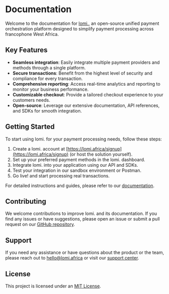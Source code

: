 # Documentation

Welcome to the documentation for [lomi.](https://lomi.africa), an open-source unified payment orchestration platform designed to simplify payment processing across francophone West Africa.

## Key Features

- **Seamless integration**: Easily integrate multiple payment providers and methods through a single platform.
- **Secure transactions**: Benefit from the highest level of security and compliance for every transaction.
- **Comprehensive reporting**: Access real-time analytics and reporting to monitor your business performance.
- **Customizable checkout**: Provide a tailored checkout experience to your customers needs.
- **Open-source**: Leverage our extensive documentation, API references, and SDKs for smooth integration.

## Getting Started

To start using lomi. for your payment processing needs, follow these steps:

1. Create a lomi. account at [https://lomi.africa/signup](https://lomi.africa/signup) (or host the solution yourself).
2. Set up your preferred payment methods in the lomi. dashboard.
3. Integrate lomi. into your application using our API and SDKs.
4. Test your integration in our sandbox environment or Postman.
5. Go live! and start processing real transactions.

For detailed instructions and guides, please refer to our [documentation](https://developers.lomi.africa).

## Contributing

We welcome contributions to improve lomi. and its documentation. If you find any issues or have suggestions, please open an issue or submit a pull request on our [GitHub repository](https://github.com/lomiafrica/developers.lomi.africa).

## Support

If you need any assistance or have questions about the product or the team, please reach out to [hello@lomi.africa](mailto:hello@lomi.africa) or visit our [support center](https://lomi.africa/support).

## License

This project is licensed under an [MIT License](LICENSE).